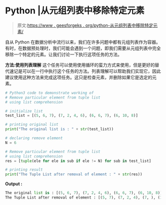 # Python |从元组列表中移除特定元素

> 原文:[https://www . geesforgeks . org/python-从元组列表中移除特定元素/](https://www.geeksforgeeks.org/python-remove-particular-element-from-tuple-list/)

自从 Python 在数据分析中流行以来，我们在许多问题中都有元组列表作为容器。有时，在数据预处理时，我们可能会遇到一个问题，即我们需要从元组列表中完全移除一个特定的元素。让我们讨论一下执行这项任务的方法。

**方法:使用列表理解**
这个任务可以使用使用循环的蛮力方式来使用，但是更好的替代速记是可以在一行中执行这个任务的方法。列表理解可以帮助我们实现它，因此建议使用这种方法来完成这项任务。这只是检查元素，并删除如果它是选定的元素。

```py
# Python3 code to demonstrate working of
# Remove particular element from tuple list
# using list comprehension

# initialize list
test_list = [(5, 6, 7), (7, 2, 4, 6), (6, 6, 7), (6, 10, 8)]

# printing original list
print("The original list is : " + str(test_list))

# declaring remove element
N = 6

# Remove particular element from tuple list
# using list comprehension
res = [tuple(ele for ele in sub if ele != N) for sub in test_list]

# printing result
print("The Tuple List after removal of element : " + str(res))
```

**Output :**

```py
The original list is : [(5, 6, 7), (7, 2, 4, 6), (6, 6, 7), (6, 10, 8)]
The Tuple List after removal of element : [(5, 7), (7, 2, 4), (7, ), (10, 8)]

```